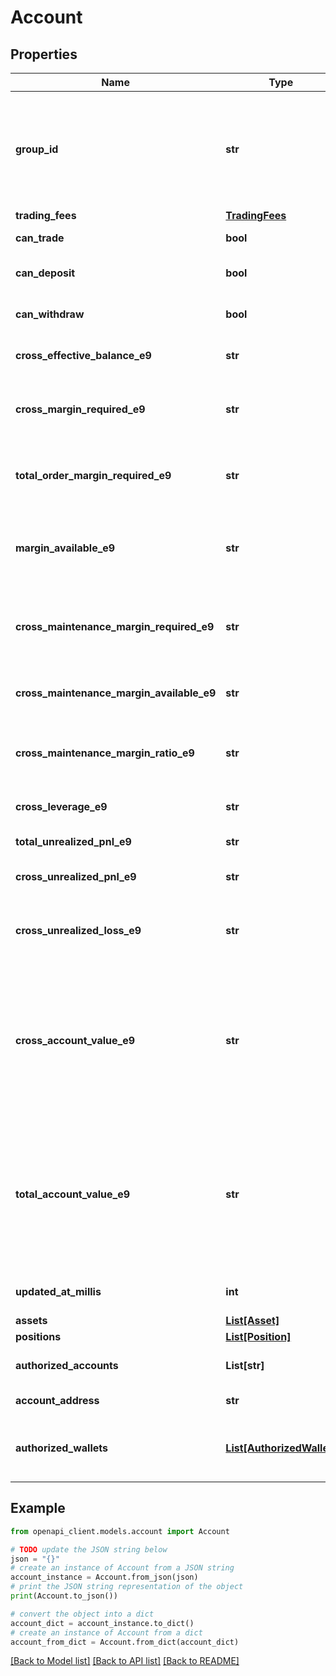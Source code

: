 # Account


## Properties

Name | Type | Description | Notes
------------ | ------------- | ------------- | -------------
**group_id** | **str** | The (optional) group ID of the account. Accounts belonging to the same group cannot trade against each other.  | [optional] 
**trading_fees** | [**TradingFees**](TradingFees.md) |  | 
**can_trade** | **bool** | If the user can trade. | 
**can_deposit** | **bool** | If the current user can deposit to the account. | 
**can_withdraw** | **bool** | If the current user can withdraw from the account. | 
**cross_effective_balance_e9** | **str** | Total effective balance in USD (e9 format). | 
**cross_margin_required_e9** | **str** | The sum of initial margin required across all cross positions (e9 format). | 
**total_order_margin_required_e9** | **str** | The sum of initial margin required across all open orders (e9 format). | 
**margin_available_e9** | **str** | The amount of margin available to open new positions and orders (e9 format). | 
**cross_maintenance_margin_required_e9** | **str** | The sum of maintenance margin required across all cross positions (e9 format). | 
**cross_maintenance_margin_available_e9** | **str** | The amount of margin available before liquidation (e9 format). | 
**cross_maintenance_margin_ratio_e9** | **str** | The ratio of the maintenance margin required to the account value (e9 format). | 
**cross_leverage_e9** | **str** | The leverage of the account (e9 format). | 
**total_unrealized_pnl_e9** | **str** | Total unrealized profit (e9 format). | 
**cross_unrealized_pnl_e9** | **str** | Unrealized profit of cross positions (e9 format). | 
**cross_unrealized_loss_e9** | **str** | An implicitly negative number that sums only the losses of all cross positions. | 
**cross_account_value_e9** | **str** | The total value of the cross account, combining the cross effective balance and unrealized PnL across all cross positions, and subtracting any pending funding payments on any cross position.  | 
**total_account_value_e9** | **str** | The total value of the account, combining the total effective balance and unrealized PnL across all positions, and subtracting any pending funding payments on any position.  | 
**updated_at_millis** | **int** | Last update time in milliseconds since Unix epoch. | 
**assets** | [**List[Asset]**](Asset.md) |  | 
**positions** | [**List[Position]**](Position.md) |  | 
**authorized_accounts** | **List[str]** | Deprecated: Replaced with authorizedWallets. | 
**account_address** | **str** | The address of the account. | 
**authorized_wallets** | [**List[AuthorizedWallet]**](AuthorizedWallet.md) | The wallets that are authorized to trade on behalf of the current account. | 

## Example

```python
from openapi_client.models.account import Account

# TODO update the JSON string below
json = "{}"
# create an instance of Account from a JSON string
account_instance = Account.from_json(json)
# print the JSON string representation of the object
print(Account.to_json())

# convert the object into a dict
account_dict = account_instance.to_dict()
# create an instance of Account from a dict
account_from_dict = Account.from_dict(account_dict)
```
[[Back to Model list]](../README.md#documentation-for-models) [[Back to API list]](../README.md#documentation-for-api-endpoints) [[Back to README]](../README.md)


